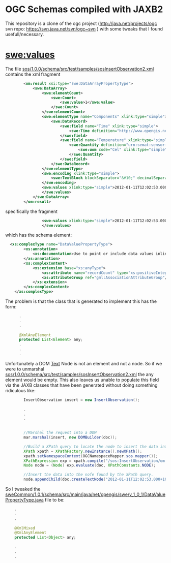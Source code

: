 OGC Schemas compiled with JAXB2
==============================

This repository is a clone of the ogc project (http://java.net/projects/ogc svn repo: https://svn.java.net/svn/ogc~svn ) with some tweaks that I found usefull/necessary.

<swe:values>
===========
The file [sos/1.0.0/schema/src/test/samples/sosInsertObservation2.xml](/nigelb/OGC_JAXB/blob/master/sos/1.0.0/schema/src/test/samples/sosInsertObservation2.xml) contains the xml fragment
```xml
        <om:result xsi:type="swe:DataArrayPropertyType">
            <swe:DataArray>
                <swe:elementCount>
                    <swe:Count>
                        <swe:value>1</swe:value>
                    </swe:Count>
                </swe:elementCount>
                <swe:elementType name="Components" xlink:type="simple">
                    <swe:DataRecord>
                        <swe:field name="Time" xlink:type="simple">
                            <swe:Time definition="http://www.opengis.net/def/uom/ISO-8601/0/Gregorian"/>
                        </swe:field>
                        <swe:field name="Temperature" xlink:type="simple">
                            <swe:Quantity definition="urn:semat:sensor:6607:temperature">
                                <swe:uom code="Cel" xlink:type="simple"/>
                            </swe:Quantity>
                        </swe:field>
                    </swe:DataRecord>
                </swe:elementType>
                <swe:encoding xlink:type="simple">
                    <swe:TextBlock blockSeparator="&#10;" decimalSeparator="." tokenSeparator=","/>
                </swe:encoding>
                <swe:values xlink:type="simple">2012-01-11T12:02:53.000+10:00,24.918117229129667
                </swe:values>
            </swe:DataArray>
        </om:result>
```
specifically the fragment
```xml
                <swe:values xlink:type="simple">2012-01-11T12:02:53.000+10:00,24.918117229129667
                </swe:values>
```               
which has the schema element:
```xml
  <xs:complexType name="DataValuePropertyType">
		<xs:annotation>
			<xs:documentation>Use to point or include data values inline</xs:documentation>
		</xs:annotation>
		<xs:complexContent>
			<xs:extension base="xs:anyType">
				<xs:attribute name="recordCount" type="xs:positiveInteger"/>
				<xs:attributeGroup ref="gml:AssociationAttributeGroup"/>
			</xs:extension>
		</xs:complexContent>
	</xs:complexType>
```
The problem is that the class that is generated to implement this has the form:
```java
      .
      .
      .
      
      @XmlAnyElement
      protected List<Element> any;
      .
      .
      .
```
Unfortunately a DOM [Text](http://docs.oracle.com/javase/1.4.2/docs/api/org/w3c/dom/Text.html) Node is not an element and not a node.
So if we were to unmarshal [sos/1.0.0/schema/src/test/samples/sosInsertObservation2.xml](/nigelb/OGC_JAXB/blob/master/sos/1.0.0/schema/src/test/samples/sosInsertObservation2.xml) the any element would be empty.
This also leaves us unable to populate this field via the JAXB classes that have been generated without doing something ridiculous like:

```java
        InsertObservation insert = new InsertObservation();
        
        .
        .
        .
        

        //Marshal the request into a DOM
        mar.marshal(insert, new DOMBuilder(doc));

        //Build a XPath query to locate the node to insert the data into.
        XPath xpath = XPathFactory.newInstance().newXPath();
        xpath.setNamespaceContext(OGCNamespaceMapper.sos.mapper());
        XPathExpression exp = xpath.compile("/sos:InsertObservation/om:Observation/om:result/swe:DataArray/swe:values");
        Node node = (Node) exp.evaluate(doc, XPathConstants.NODE);

        //Insert the data into the nofe found by the XPath query.
        node.appendChild(doc.createTextNode("2012-01-11T12:02:53.000+10:00,24.918117229129667\n"));
```
So I tweaked the [sweCommon/1.0.1/schema/src/main/java/net/opengis/swe/v_1_0_1/DataValuePropertyType.java](/nigelb/OGC_JAXB/blob/master/sweCommon/1.0.1/schema/src/main/java/net/opengis/swe/v_1_0_1/DataValuePropertyType.java) file to be:
```java
    .
    .
    .
    
    @XmlMixed
    @XmlAnyElement
    protected List<Object> any;
    
    .
    .
    .
```    